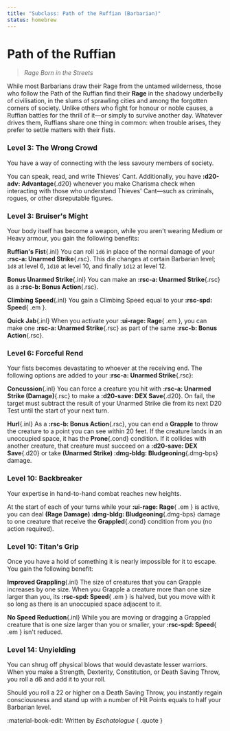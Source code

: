 ```yaml
---
title: "Subclass: Path of the Ruffian (Barbarian)"
status: homebrew
---
```


<p style="display:none">
Rage Born in the Streets
</p>

# Path of the Ruffian

> *Rage Born in the Streets*

While most Barbarians draw their Rage from the untamed wilderness, those who follow the Path of the Ruffian find their **Rage** in the shadowy underbelly of civilisation, in the slums of sprawling cities and among the forgotten corners of society. Unlike others who fight for honour or noble causes, a Ruffian battles for the thrill of it—or simply to survive another day. Whatever drives them, Ruffians share one thing in common: when trouble arises, they prefer to settle matters with their fists.

### Level 3: The Wrong Crowd

You have a way of connecting with the less savoury members of society. 

You can speak, read, and write Thieves' Cant. Additionally, you have **:d20-adv: Advantage**{.d20} whenever you make Charisma check when interacting with those who understand Thieves' Cant—such as criminals, rogues, or other disreputable figures.

### Level 3: Bruiser's Might

Your body itself has become a weapon, while you aren't wearing Medium or Heavy armour, you gain the following benefits:

**Ruffian's Fist**{.inl} You can roll `1d6` in place of the normal damage of your **:rsc-a: Unarmed Strike**{.rsc}. This die changes at certain Barbarian level; `1d8` at level 6, `1d10` at level 10, and finally `1d12` at level 12.

**Bonus Unarmed Strike**{.inl} You can make an **:rsc-a: Unarmed Strike**{.rsc} as a **:rsc-b: Bonus Action**{.rsc}.

**Climbing Speed**{.inl} You gain a Climbing Speed equal to your **:rsc-spd: Speed**{ .em }.

**Quick Jab**{.inl} When you activate your **:ui-rage: Rage**{ .em }, you can make one **:rsc-a: Unarmed Strike**{.rsc} as part of the same **:rsc-b: Bonus Action**{.rsc}.

### Level 6: Forceful Rend

Your fists becomes devastating to whoever at the receiving end. The following options are added to your **:rsc-a: Unarmed Strike**{.rsc}:

**Concussion**{.inl} You can force a creature you hit with **:rsc-a: Unarmed Strike (Damage)**{.rsc} to make a **:d20-save: DEX Save**{.d20}. On fail, the target must subtract the result of your Unarmed Strike die from its next D20 Test until the start of your next turn.

**Hurl**{.inl} As a **:rsc-b: Bonus Action**{.rsc}, you can end a **Grapple** to throw the creature to a point you can see within 20 feet. If the creature lands in an unoccupied space, it has the **Prone**{.cond} condition. If it collides with another creature, that creature must succeed on a **:d20-save: DEX Save**{.d20} or take **(Unarmed Strike) :dmg-bldg: Bludgeoning**{.dmg-bps} damage.

### Level 10: Backbreaker

Your expertise in hand-to-hand combat reaches new heights. 

At the start of each of your turns while your **:ui-rage: Rage**{ .em } is active, you can deal **(Rage Damage) :dmg-bldg: Bludgeoning**{.dmg-bps} damage to one creature that receive the **Grappled**{.cond} condition from you (no action required).

### Level 10: Titan's Grip

Once you have a hold of something it is nearly impossible for it to escape. You gain the following benefit:

**Improved Grappling**{.inl} The size of creatures that you can Grapple increases by one size. When you Grapple a creature more than one size larger than you, its **:rsc-spd: Speed**{ .em } is halved, but you move with it so long as there is an unoccupied space adjacent to it.

**No Speed Reduction**{.inl} While you are moving or dragging a Grappled creature that is one size larger than you or smaller, your **:rsc-spd: Speed**{ .em } isn't reduced.

### Level 14: Unyielding

You can shrug off physical blows that would devastate lesser warriors. When you make a Strength, Dexterity, Constitution, or Death Saving Throw, you roll a d6 and add it to your roll.

Should you roll a 22 or higher on a Death Saving Throw, you instantly regain consciousness and stand up with a number of Hit Points equals to half your Barbarian level.

:material-book-edit: Written by *Eschatologue*
{ .quote }
